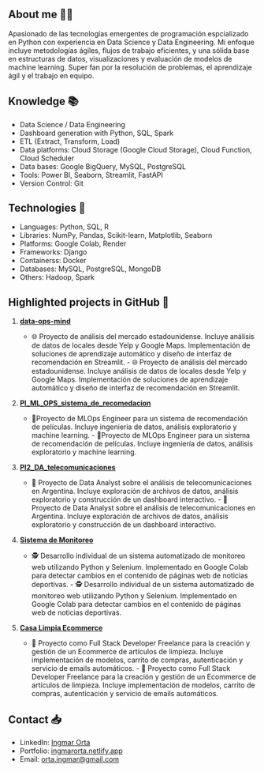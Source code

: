 ## About me 👩‍💻

Apasionado de las tecnologías emergentes de programación espcializado en Python con experiencia en Data Science y Data Engineering. Mi enfoque incluye metodologías ágiles, flujos de trabajo eficientes, y una sólida base en estructuras de datos, visualizaciones y evaluación de modelos de machine learning. Super fan por la resolución de problemas, el aprendizaje ágil y el trabajo en equipo.

## Knowledge 📚
- Data Science / Data Engineering
- Dashboard generation with Python, SQL, Spark
- ETL (Extract, Transform, Load)
- Data platforms: Cloud Storage (Google Cloud Storage),  Cloud Function, Cloud Scheduler
- Data bases: Google BigQuery, MySQL, PostgreSQL	
- Tools: Power BI, Seaborn, Streamlit, FastAPI	
- Version Control: Git	


## Technologies 🧰	
- Languages: Python, SQL, R
- Libraries: NumPy, Pandas, Scikit-learn, Matplotlib, Seaborn	
- Platforms: Google Colab, Render
- Frameworks: Django	
- Containerss: Docker	
- Databases: MySQL, PostgreSQL, MongoDB	
- Others: Hadoop, Spark	

## Highlighted projects in GitHub 🌟
1. [**data-ops-mind**](https://github.com/Grayfox9/data-ops-mind.git)	
  	  
   - 🌐 Proyecto de análisis del mercado estadounidense. Incluye análisis de datos de locales desde Yelp y Google Maps. Implementación de soluciones de aprendizaje automático y diseño de interfaz de recomendación en Streamlit.	   - 🌐 Proyecto de análisis del mercado estadounidense. Incluye análisis de datos de locales desde Yelp y Google Maps. Implementación de soluciones de aprendizaje automático y diseño de interfaz de recomendación en Streamlit.

2. [**PI_ML_OPS_sistema_de_recomedacion**](https://github.com/Grayfox9/PI_ML_OPS_sistema_de_recomedacion)	
   	   
   - 🎥Proyecto de MLOps Engineer para un sistema de recomendación de películas. Incluye ingeniería de datos, análisis exploratorio y machine learning.	   - 🎥Proyecto de MLOps Engineer para un sistema de recomendación de películas. Incluye ingeniería de datos, análisis exploratorio y machine learning.

3. [**PI2_DA_telecomunicaciones**](https://github.com/Grayfox9/PI2_DA_telecomunicaciones)	

   - 📡 Proyecto de Data Analyst sobre el análisis de telecomunicaciones en Argentina. Incluye exploración de archivos de datos, análisis exploratorio y construcción de un dashboard interactivo.	   - 📡 Proyecto de Data Analyst sobre el análisis de telecomunicaciones en Argentina. Incluye exploración de archivos de datos, análisis exploratorio y construcción de un dashboard interactivo.

5. [**Sistema de Monitoreo**](https://github.com/Grayfox9/Sistema-Monitoreo)
  	  
   - 🕵️ Desarrollo individual de un sistema automatizado de monitoreo web utilizando Python y Selenium. Implementado en Google Colab para detectar cambios en el contenido de páginas web de noticias deportivas.	   - 🕵️ Desarrollo individual de un sistema automatizado de monitoreo web utilizando Python y Selenium. Implementado en Google Colab para detectar cambios en el contenido de páginas web de noticias deportivas.

6. [**Casa Limpia Ecommerce**](https://github.com/Grayfox9/Casa-Limpia-Ecommerce)
   	   
   - 🛒 Proyecto como Full Stack Developer Freelance para la creación y gestión de un Ecommerce de artículos de limpieza. Incluye implementación de modelos, carrito de compras, autenticación y servicio de emails automáticos.	   - 🛒 Proyecto como Full Stack Developer Freelance para la creación y gestión de un Ecommerce de artículos de limpieza. Incluye implementación de modelos, carrito de compras, autenticación y servicio de emails automáticos.

## Contact 📥
- LinkedIn: [Ingmar Orta](https://www.linkedin.com/in/Ingmarorta/)
- Portfolio: [ingmarorta.netlify.app](https://ingmarorta.netlify.app)
- Email: orta.ingmar@gmail.com

